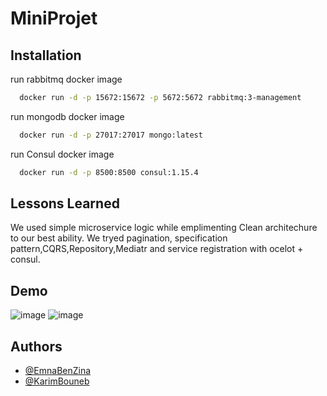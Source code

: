 # MiniProjet
## Installation

run rabbitmq docker image

```bash
  docker run -d -p 15672:15672 -p 5672:5672 rabbitmq:3-management
```
run mongodb docker image

```bash
  docker run -d -p 27017:27017 mongo:latest
```
run Consul docker image

```bash
  docker run -d -p 8500:8500 consul:1.15.4
```
## Lessons Learned

We used simple microservice logic while emplimenting Clean architechure to our best ability.
We tryed pagination, specification pattern,CQRS,Repository,Mediatr and service registration with ocelot + consul.

## Demo
![image](https://github.com/Bounebkarim/After-sale-Application/assets/72360478/fab815f2-6b89-4920-9a52-511093fa0573)
![image](https://github.com/Bounebkarim/After-sale-Application/assets/72360478/d0e5652e-8b22-476e-b7cf-848f36cf951c)



## Authors

- [@EmnaBenZina](https://github.com/benzinaemna)
- [@KarimBouneb](https://github.com/Bounebkarim)
